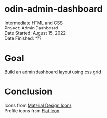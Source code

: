 # odin-admin-dashboard
Intermediate HTML and CSS <br>
Project: Admin Dashboard <br>
Date Started: August 15, 2022 <br>
Date Finished: ??? 

# Goal

Build an admin dashboard layout using css grid

# Conclusion

Icons from <a href="https://www.materialdesignicons.com">Material Design Icons</a><br>
Profile icons from <a href="https://www.flaticon.com">Flat Icon</a>
